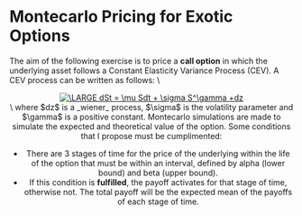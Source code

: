 # Montecarlo Pricing for Exotic Options
The aim of the following exercise is to price a **call option** in which the underlying asset follows a Constant Elasticity Variance Process (CEV). A CEV process can be written as follows:
\
<center>
<a href="https://www.codecogs.com/eqnedit.php?latex=\LARGE&space;dSt&space;=&space;\mu&space;Sdt&space;&plus;&space;\sigma&space;S^\gamma&space;&plus;dz" target="_blank"><img src="https://latex.codecogs.com/gif.latex?\LARGE&space;dSt&space;=&space;\mu&space;Sdt&space;&plus;&space;\sigma&space;S^\gamma&space;&plus;dz" title="\LARGE dSt = \mu Sdt + \sigma S^\gamma +dz" /></a>
<center>
\
<left>
where $dz$ is a _wiener_ process, $\sigma$ is the volatility parameter and $\gamma$ is a positive constant.
Montecarlo simulations are made to simulate the expected and theoretical value of the option. Some conditions that I propose must be cumplimented: 

- There are 3 stages of time for the price of the underlying within the life of the option that must be within an interval, defined by alpha (lower bound) and beta (upper bound). 
- If this condition is **fulfilled**, the payoff activates for that stage of time, otherwise not. The total payoff will be the expected mean of the payoffs of each stage of time.
